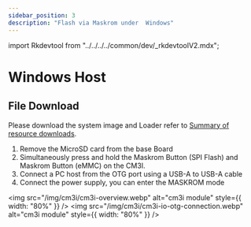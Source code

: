 ```yaml
---
sidebar_position: 3
description: "Flash via Maskrom under  Windows"
---
```


import Rkdevtool from "../../../../common/dev/\_rkdevtoolV2.mdx";

# Windows Host

## File Download

Please download the system image and Loader refer to [Summary of resource downloads](../../download).

<Rkdevtool rkdevtool_emmc_img="/img/common/rkdevtool/rkdevtool_genenal_maskrom_flash.webp" loader_name="rk356x_spl_loader__v1.15.113.bin" emmc={false} pcie={false} sata={false} >

<ol>
    <li>Remove the MicroSD card from the base Board</li>
    <li>Simultaneously press and hold the Maskrom Button (SPI Flash) and Maskrom Button (eMMC) on the CM3I.</li>
    <li>Connect a PC host from the OTG port using a USB-A to USB-A cable</li>
    <li>Connect the power supply, you can enter the MASKROM mode</li>
</ol>

<img src="/img/cm3i/cm3i-overview.webp" alt="cm3i module" style={{ width: "80%" }} />
<img src="/img/cm3i/cm3i-io-otg-connection.webp" alt="cm3i module" style={{ width: "80%" }} />

</Rkdevtool>

